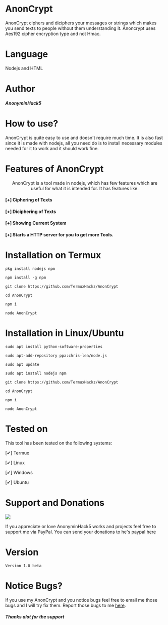 # AnonCrypt
AnonCrypt ciphers and diciphers your messages or strings which makes you send texts to people without them understanding it. Anoncrypt uses Aes192 cipher encryption type and not Hmac. 

# Language
Nodejs and HTML

# Author
<h5>AnonyminHack5</h5>

# How to use? 
AnonCrypt is quite easy to use and doesn't require much time. It is also fast since it is made with nodejs, all you need do is to install necessary modules needed for it to work and it should work fine. 

# Features of AnonCrypt
<p align="center">AnonCrypt is a tool made in nodejs, which has few features which are useful for what it is intended for. It has features like: </p>

#### [+] Ciphering of Texts
#### [+] Diciphering of Texts
#### [+] Showing Current System
#### [+] Starts a HTTP server for you to get more Tools.


# Installation on Termux
```
pkg install nodejs npm

npm install -g npm

git clone https://github.com/TermuxHackz/AnonCrypt

cd AnonCrypt

npm i

node AnonCrypt
```

# Installation in Linux/Ubuntu
```
sudo apt install python-software-properties

sudo apt-add-repository ppa:chris-lea/node.js

sudo apt update

sudo apt install nodejs npm

git clone https://github.com/TermuxHackz/AnonCrypt

cd AnonCrypt

npm i

node AnonCrypt
```

# Tested on
This tool has been tested on the following systems:

[✔] Termux

[✔] Linux

[✔] Windows

[✔] Ubuntu
 
# Support and Donations
![](donations.jpeg) 
<br>
<p>If you appreciate or love AnonyminHack5 works and projects feel free to support me via PayPal. 
You can send your donations to he's paypal <a href="https://paypal.me/kwasconcept" alt="donate" target="_blank">here</a></p>


# Version
```
Version 1.0 beta
```


# Notice Bugs? 
If you use my AnonCrypt and you notice bugs feel free to email me those bugs and I will try fix them. 
Report those bugs to me <a href="mailto:AnonyminHack5@protonmail.com" target="_blank">here</a>. 

<h5>Thanks alot for the support</h5>


































